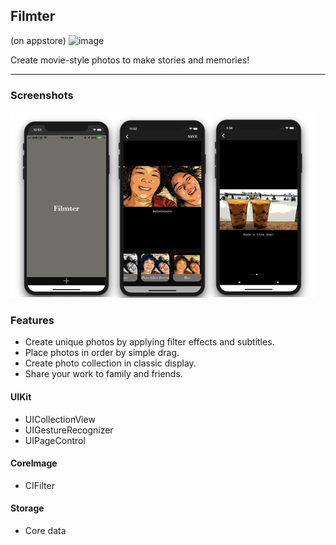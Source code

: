 ## Filmter 
(on appstore)
![image](downloadOnAppStoreBadge.jpeg)

Create movie-style photos to make stories and memories!

---
### Screenshots
![image](/filmterScreenShots.png)
### Features

- Create unique photos by applying filter effects and subtitles.
- Place photos in order by simple drag.
- Create photo collection in classic display.
- Share your work to family and friends.


#### UIKit
- UICollectionView
- UIGestureRecognizer
- UIPageControl

#### CoreImage
- CIFilter

#### Storage
- Core data



